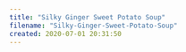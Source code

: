 ```yaml
---
title: "Silky Ginger Sweet Potato Soup"
filename: "Silky-Ginger-Sweet-Potato-Soup"
created: 2020-07-01 20:31:50
---
```

